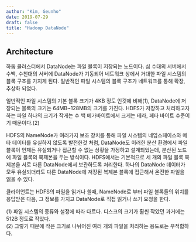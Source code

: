 ```yaml
---
author: "Kim, Geunho"
date: 2019-07-29
draft: false
title: "Hadoop DataNode"
---
```



## Architecture 
하둡 클러스터에서 DataNode는 파일 블록이 저장되는 노드이다. 십 수대의 서버에서 수백, 수천대의 서버에 DataNode가 기동되어 네트워크 상에서 거대한 파일 시스템의 블록 구조를 가지게 된다. 일반적인 파일 시스템의 블록 구조가 네트워크를 통해 확장, 추상화 되었다. 

일반적인 파일 시스템의 기본 블록 크기가 4KB 정도 인것에 비해(1), DataNode에 저장되는 블록의 크기는 64MB~128MB의 크기를 가진다. HDFS가 저장하고 처리하고자 하는 파일 하나의 크기가 작게는 수 백 메가바이트에서 크게는 테라, 페타 바이트 수준이기 때문이다.(2) 

HDFS의 NameNode가 여러가지 보조 장치를 통해 파일 시스템의 네임스페이스와 메타 데이터를 유실하지 않도록 발전한것 처럼, DataNode도 이러한 분산 환경에서 파일 블록이 언제든 유실되거나 접근할 수 없는 상황을 가정하고 설계되었는데, 분산된 노드에 파일 블록의 복제본을 두는 방식이다. HDFS에서는 기본적으로 세 개의 파일 블록 복제본을 서로 다른 DataNode에서 보관하도록 처리한다. 하나의 DataNode 데이터가 모두 유실되더라도 다른 DataNode에 저장된 복제본 블록에 접근해서 온전한 파일을 읽을 수 있다. 

클라이언트는 HDFS의 파일을 읽거나 쓸때, NameNode로 부터 파일 블록들의 위치를 응답받은 다음, 그 정보를 가지고 DataNode로 직접 읽거나 쓰기 요청을 한다. 


(1) 파일 시스템의 종류와 설정에 따라 다르다. 디스크의 크기가 훨씬 작았던 과거에는 512B 정도로 작았다.  
(2) 그렇기 때문에 작은 크기로 나뉘어진 여러 개의 파일을 처리하는 용도로는 부적합하다. 